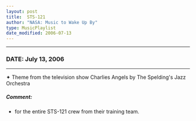 ```yaml
---
layout: post
title:  STS-121
author: "NASA: Music to Wake Up By"
type: MusicPlaylist
date_modified: 2006-07-13
---
```


----
### DATE: July 13, 2006
----
✦ Theme from the television show Charlies Angels by The Spelding's Jazz Orchestra

##### Comment:
* for the entire STS-121 crew from their training team.

